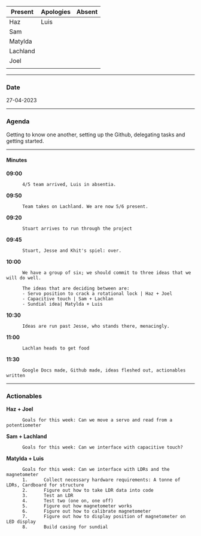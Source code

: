 

| Present  | Apologies | Absent |
| ------------- | ------------- | ------------- |
| Haz  | Luis |    |
| Sam  |   |   |
| Matylda  |    |   |
| Lachland  |    |    |
| Joel |    |   |
|   |   |   |
___
### Date 

27-04-2023
___
### Agenda
Getting to know one another, setting up the Github, delegating tasks and getting started. 
___
#### Minutes

        
**09:00**  
          
          4/5 team arrived, Luis in absentia.
          
**09:50**  
          
          Team takes on Lachland. We are now 5/6 present.
          
**09:20**  
          
          Stuart arrives to run through the project  

**09:45**
          
          Stuart, Jesse and Khit's spiel: over.

**10:00**   

          We have a group of six; we should commit to three ideas that we will do well.

          The ideas that are deciding between are: 
          - Servo position to crack a rotational lock | Haz + Joel
          - Capacitive touch | Sam + Lachlan
          - Sundial idea| Matylda + Luis
          
**10:30**   

          Ideas are run past Jesse, who stands there, menacingly.
          
**11:00**   

          Lachlan heads to get food
          
**11:30**   

          Google Docs made, Github made, ideas fleshed out, actionables written
          
___
### Actionables

**Haz + Joel**  
          
          Goals for this week: Can we move a servo and read from a potentiometer
          
**Sam + Lachland**  
          
          Goals for this week: Can we interface with capacitive touch?
          
**Matylda + Luis**  
          
          Goals for this week: Can we interface with LDRs and the magnetometer
          1.      Collect necessary hardware requirements: A tonne of LDRs, Cardboard for structure 
          2.      Figure out how to take LDR data into code
          3.      Test an LDR
          4.      Test two (one on, one off)
          5.      Figure out how magnetometer works
          6.      Figure out how to calibrate magnetometer
          7.      Figure out how to display position of magnetometer on LED display
          8.      Build casing for sundial

          
        
